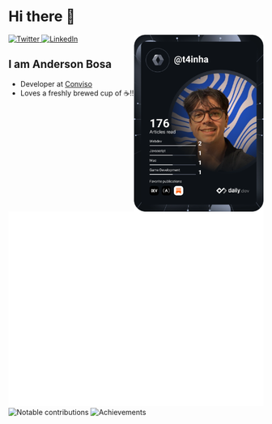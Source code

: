 # Hi there 👋

<div align="left">

  <a href="https://twitter.com/t4inha">
    <img
      src="https://img.shields.io/twitter/follow/t4inha?label=Twitter&logo=twitter&style=flat-square&color=1da1f2&logoColor=ffffff"
      alt="Twitter"
    />
  </a>
  <a href="https://www.linkedin.com/in/andersonbosa/">
    <img
      src="https://img.shields.io/static/v1?logo=linkedin&style=flat-square&color=0072b1&label=LinkedIn&message=%E2%98%86"
      alt="LinkedIn"
    />
  </a>


  <a href="https://api.daily.dev/get?r=andersonbosa" target="_blank">
    <img
      width="256"
      align="right"
      src="https://raw.githubusercontent.com/andersonbosa/andersonbosa/devcard/devcard.svg"
    />
  </a>
</div>

## I am Anderson Bosa

- Developer at [Conviso](https://www.convisoappsec.com/)
- Loves a freshly brewed cup of :coffee:!!

![Metrics](https://raw.githubusercontent.com/andersonbosa/andersonbosa/github-metrics/github-metrics.svg)
![Notable contributions](https://raw.githubusercontent.com/andersonbosa/andersonbosa/github-metrics/notable.svg)
![Achievements](https://raw.githubusercontent.com/andersonbosa/andersonbosa/github-metrics/achievements.svg)

<!--
[![@andersonbosa's Holopin board](https://holopin.io/api/user/board?user=andersonbosa)](https://holopin.io/@andersonbosa)
-->
